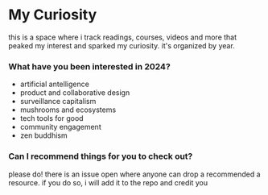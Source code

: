 # My Curiosity 

this is a space where i track readings, courses, videos and more that peaked my interest and sparked my curiosity. it's organized by year.

### What have you been interested in 2024?
- artificial antelligence
- product and collaborative design
- surveillance capitalism
- mushrooms and ecosystems
- tech tools for good
- community engagement
- zen buddhism

### Can I recommend things for you to check out?

please do! there is an issue open where anyone can drop a recommended a resource. if you do so, i will add it to the repo and credit you


